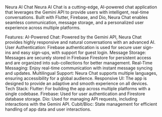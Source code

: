Neura AI Chat
Neura AI Chat is a cutting-edge, AI-powered chat application that leverages the Gemini API to provide users with intelligent, real-time conversations. Built with Flutter, Firebase, and Dio, Neura Chat enables seamless communication, message storage, and a personalized user experience across multiple platforms.

Features:
AI-Powered Chat: Powered by the Gemini API, Neura Chat provides highly responsive and natural conversations with an advanced AI.
User Authentication: Firebase authentication is used for secure user sign-ins and easy sign-ups, with support for guest login.
Message Storage: Messages are securely stored in Firebase Firestore for persistent access and are organized into sub-collections for better management.
Real-Time Messaging: Enjoy real-time communication with instant message syncing and updates.
Multilingual Support: Neura Chat supports multiple languages, ensuring accessibility for a global audience.
Responsive UI: The app is designed to provide an adaptive and smooth experience on all devices.
Tech Stack:
Flutter: For building the app across multiple platforms with a single codebase.
Firebase: Used for user authentication and Firestore database storage.
Dio: Used for managing API requests, including interactions with the Gemini API.
Cubit/Bloc: State management for efficient handling of app data and user interactions.

